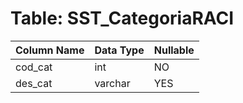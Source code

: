 # Table: SST_CategoriaRACI

| Column Name | Data Type | Nullable |
|-------------|-----------|----------|
| cod_cat | int | NO |
| des_cat | varchar | YES |
